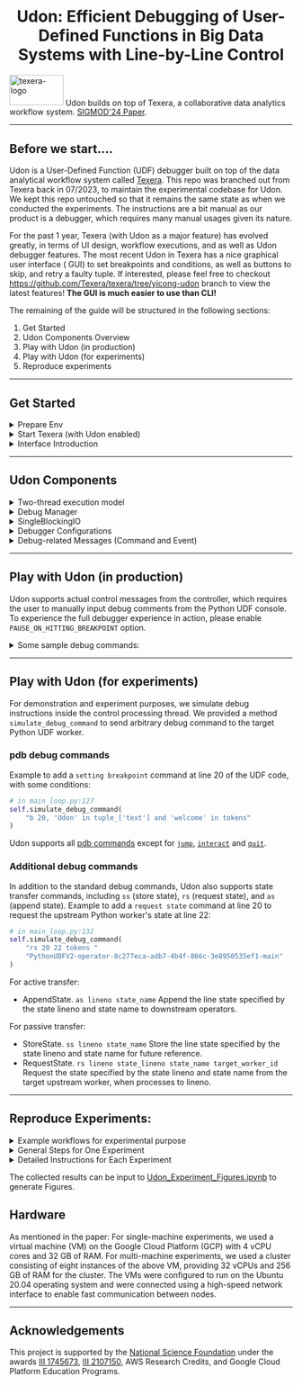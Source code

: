 <h1 align="center">Udon: Efficient Debugging of User-Defined Functions in Big Data Systems with Line-by-Line Control</h1>

<img src="core/new-gui/src/assets/logos/full_logo_small.png" alt="texera-logo" width="96px" height="54.5px"/> Udon builds on top of Texera, a collaborative data analytics workflow system.
[SIGMOD'24 Paper](https://dl.acm.org/doi/10.1145/3626712).


***

## Before we start….

Udon is a User-Defined Function (UDF) debugger built on top of the data analytical workflow system
called [Texera](https://github.com/Texera/texera). This repo was branched out from Texera back in 07/2023, to maintain
the experimental codebase for Udon. We kept this repo untouched so that it remains the same state as when we conducted the
experiments. The instructions are a bit manual as our product is a debugger, which requires many manual usages given its
nature.

For the past 1 year, Texera (with Udon as a major feature) has evolved greatly, in terms of UI design, workflow
executions, and as well as Udon debugger features. The most recent Udon in Texera has a nice graphical user interface (
GUI) to set breakpoints and conditions, as well as buttons to skip, and retry a faulty tuple. If interested, please feel
free to checkout https://github.com/Texera/texera/tree/yicong-udon branch to view the latest features! **The GUI is much
easier to use than CLI!**


The remaining of the guide will be structured in the following sections:

1. Get Started
2. Udon Components Overview
3. Play with Udon (in production)
4. Play with Udon (for experiments)
5. Reproduce experiments

***

## Get Started

<details>
  <summary>Prepare Env</summary>

Note: This guide is tested on macOS and Linux. Windows machine should also work, but please let us know of any issues!


1. Clone this repo: `git clone https://github.com/Texera/Udon`
2. Prepare backend:
    1. Get into `core/amber` folder
    2. Install JDK@11
    3. Install sbt@1.5.5
    4. (Optional) Test building the project with `sbt clean package`
3. Prepare frontend:
    1. Get into `core/new-gui` folder
    2. Install node@18LTS
    3. Install yarn@1.22.22
    4. Install dependencies: `yarn install`
4. Prepare Python
    1. Install python@3.9
    2. Create a Python virtualenv `python3.9 -m venv venv`
    3. Checkout to the new virtual env: `source venv/bin/activate`
    4. **Important** Find out your Python executable path: `which python` and enter it into `core/amber/src/main/resources/python_udf.conf` -> `path` field
    5. Install Python dependencies: `pip install -r core/amber/requirements.txt`
    6. Some of the tests workflows require more dependencies:
        1. `pip install nltk`
        2. `pip install spacy~=3.2.6` , then `python -m spacy download en_core_web_sm`\
        3. `pip install Pillow`
    

</details>

<details>
  <summary>Start Texera (with Udon enabled)</summary>

1. Get back into `core/`
2. Start the service by executing `./scripts/deploy-daemon.sh`, which will start a web service at port 8080 and a
   worker instance.
3. In the browser, navigate to http://localhost:8080 to access the Texera service. We can run workflows and Udon tests
   here.
4. To terminate, execute `./scripts/terminate-daemon.sh` which will stop all services and release all ports.
</details>

<details>
  <summary>Interface Introduction</summary>
  Please refer to [this guide](https://github.com/Texera/texera/wiki/Getting-Started#4-use-texera) for the explanation of the interface (the interface has slightly improved so the guide may not exactly match, but it should be easy to follow).
</details>

***

## Udon Components
<details>
  <summary>Two-thread execution model</summary>
Udon executes Python UDFs with a two-thread model.

- [Data processing thread](https://github.com/Texera/Udon/blob/master/core/amber/src/main/python/core/runnables/data_processor.py)
- [Control processing thread](https://github.com/Texera/Udon/blob/master/core/amber/src/main/python/core/runnables/main_loop.py)
</details>


<details>
  <summary>Debug Manager</summary>
Udon manages the integrated debugger with
a [DebuggerManager](https://github.com/Texera/Udon/blob/master/core/amber/src/main/python/core/architecture/managers/debug_manager.py).

</details>

<details>
  <summary>SingleBlockingIO</summary>
The customized IO that supports:
-Transferring one message at a time, from producer to consumer.
-Blocking readline() when no message is available.
-Whenever being blocked, it switches between producer and consumer.

With the `SingleBlockingIO`, we achieved the context switch between the control processing (aka, `main_loop`) and data
processing threads.
</details>

<details>
  <summary>Debugger Configurations</summary>
There are the following configurations (to be changed in the [DebuggerManager](https://github.com/Texera/Udon/blob/master/core/amber/src/main/python/core/architecture/managers/debug_manager.py)):

| Parameter name              | Type | Default Value | Usage                                                             |
|-----------------------------|------|---------------|-------------------------------------------------------------------|
| PAUSE_ON_HITTING_BREAKPOINT | Bool | False         | Let the debugger halt the execution when hitting a breakpoint.    |
| PAUSE_ON_SETTING_BREAKPOINT | Bool | False         | Let the debugger halt the execution when a new breakpoint is set. |
| OP1_ENABLED                 | Bool | False         | Enables OP1, to hot-swap UDF code                                 |
| OP2_ENABLED                 | Bool | False         | Enables OP2, to pull up predicates                                |
</details>

<details>
  <summary>Debug-related Messages (Command and Event)</summary>

- `DebugCommand`: a message from the user to the debugger, instructing an operation in the debugger, expecting no
  response from the debugger.
- `DebugEvent`: a message from the debugger to the user, which could be a reply to a DebugCommand or an event triggered
  in the debugger (e.g., hit a breakpoint, exception).

The global picture of the debug-related messages exchange life cycle is shown below:
<img width="979" alt="Screenshot 2022-12-05 at 21 23 35" src="https://user-images.githubusercontent.com/17627829/205823569-00e1a53a-90f5-43c1-a686-77187343d4c7.png">

</details>

***

## Play with Udon (in production)

Udon supports actual control messages from the controller, which requires the user to manually input debug comments from
the Python UDF console.
To experience the full debugger experience in action, please enable `PAUSE_ON_HITTING_BREAKPOINT` option.

<details>
  <summary>Some sample debug commands:</summary>

- Set a breakpoint: `b 20, "hello" in tuple_['text']`
- Step (after hitting a breakpoint): `n`
- Continue (from a breakpoint): `c`
- Clear breakpoint: `clear 1` (where 1 is the breakpoint number); or `clear` for all
- List code: `ll`
</details>

***

## Play with Udon (for experiments)

For demonstration and experiment purposes, we simulate debug instructions inside the control
processing thread. We provided a method `simulate_debug_command` to send arbitrary debug command to the target Python
UDF worker.

### pdb debug commands

Example to add a `setting breakpoint` command at line 20 of the UDF code, with some conditions:

```python
# in main_loop.py:127
self.simulate_debug_command(
    "b 20, 'Udon' in tuple_['text'] and 'welcome' in tokens"
)
```

Udon supports all [pdb commands](https://docs.python.org/3/library/pdb.html)
except
for [`jump`](https://www.google.com/search?client=safari&rls=en&q=pdb+commands&ie=UTF-8&oe=UTF-8), [
`interact`](https://docs.python.org/3/library/pdb.html#pdbcommand-interact)
and [`quit`](https://docs.python.org/3/library/pdb.html#pdbcommand-quit).

### Additional debug commands

In addition to the standard debug commands, Udon also supports state transfer commands, including `ss` (store
state), `rs` (request state), and `as` (append state).
Example to add a `request state` command at line 20 to request the upstream Python worker's state at line 22:

```python
# in main_loop.py:132
self.simulate_debug_command(
    "rs 20 22 tokens "
    "PythonUDFV2-operator-8c277eca-adb7-4b4f-866c-3e8950535ef1-main"
)
```

For active transfer:

- AppendState. `as lineno state_name` Append the line state specified by the state lineno and state name to downstream
  operators.

For passive transfer:

- StoreState. `ss lineno state_name` Store the line state specified by the state lineno and state name for future
  reference.
- RequestState. `rs lineno state_lineno state_name target_worker_id` Request the state specified by the state lineno and
  state name from the target upstream worker, when processes to lineno.

***

## Reproduce Experiments:

<details>
  <summary>Example workflows for experimental purpose</summary>

- Workflows (W1 - W6) and datasets used in the experiments are available in [core/experiment-related](core/experiment-related/) directory.

</details>

<details>
  <summary>General Steps for One Experiment</summary>

1. On the UI, import one workflow.json into the workspace at one time. Click this button and choose a workflow json file at a time. ![CleanShot 2024-09-09 at 23 43 39@2x](https://github.com/user-attachments/assets/81f9214b-0181-4a0c-8fbb-9ca8818efe7b)
2. Change the source operators to scan files from your own path on the UI.
    1. Click a source operator (e.g., CSV Scan), and the property panel will show up on the right-hand side.
    2. Modify the `file path` field to your local file path.
3. Turn on the corresponding simulated debug command in `main_loop.py` (you do not need to restart the server. The Python code changes are read upon every execution). See comments in code for details. Please make sure to turn on one
   simulated debug command at one time.
4. Submit the workflow to execute by clicking the blue Run button on the UI.
5. You can find the execution time report from the logs under `core/log/`, or from the Python UDF console.
    1. Console: click the Python UDF operator on the UI, and a console will show up on the bottom-left. Time will be printed
       out there.
    2. Logs:
        1. `tail -f core/log/*.log | grep "total time in eval:"`
        2. `tail -f core/log/*.log | grep "total time of operator:"`

</details>


<details>
  <summary>Detailed Instructions for Each Experiment</summary>

- To reproduce Table 1 & Figure 18, please set all four configurations to False. Then load W1-W5 and turn on the
  simulated debug command accordingly.
- To reproduce Figure 19, please set `OP1_ENABLED` and `OP2_ENABLED` to True separately, this will enable the two
  optimizations accordingly. Please enable both options to have both optimizations take effect. Then load W1-W5 and turn
  on the simulated debug command accordingly.
- To reproduce Figure 20, load the W3 and feel free to generate larger datasets with TPC-H.
- To reproduce Figure 21, load the W3 and change the number of workers on the Python UDF operator on the UI.
    - Click on a Python UDF operator, and the property panel will show up on the right-hand side.
    - Modify the `Workers` field to any positive integer. Recommended range: 1 - 8 and it depends on your CPU.
- To reproduce Figure 23, Figure 24 & Figure 26, load the W6 and turn off all simulated breakpoints, turn on the
  simulated debug commands for `ss` (store state), `rs` (request state), and `as` (append state) as needed.
</details>

The collected results can be input to [Udon_Experiment_Figures.ipynb](core/experiment-related/Udon_Experiment_Figures.ipynb) to generate Figures.

## Hardware
As mentioned in the paper:
For single-machine experiments, we used a virtual machine (VM) on the Google Cloud Platform (GCP) with 4 vCPU cores and 32 GB of RAM.
For multi-machine experiments, we used a cluster consisting of eight instances of the above VM, providing 32 vCPUs and 256 GB of RAM for the cluster.
The VMs were configured to run on the Ubuntu 20.04 operating system and were connected using a high-speed network interface to enable fast communication between nodes.
***


## Acknowledgements

This project is supported by the <a href="http://www.nsf.gov">National Science Foundation</a> under the
awards [III 1745673](https://www.nsf.gov/awardsearch/showAward?AWD_ID=1745673), [III 2107150](https://www.nsf.gov/awardsearch/showAward?AWD_ID=2107150),
AWS Research Credits, and Google Cloud Platform Education Programs.
